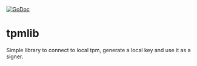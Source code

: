 [![GoDoc](https://godoc.org/github.com/KarpelesLab/tpmlib?status.svg)](https://godoc.org/github.com/KarpelesLab/tpmlib)

# tpmlib

Simple library to connect to local tpm, generate a local key and use it as a signer.
